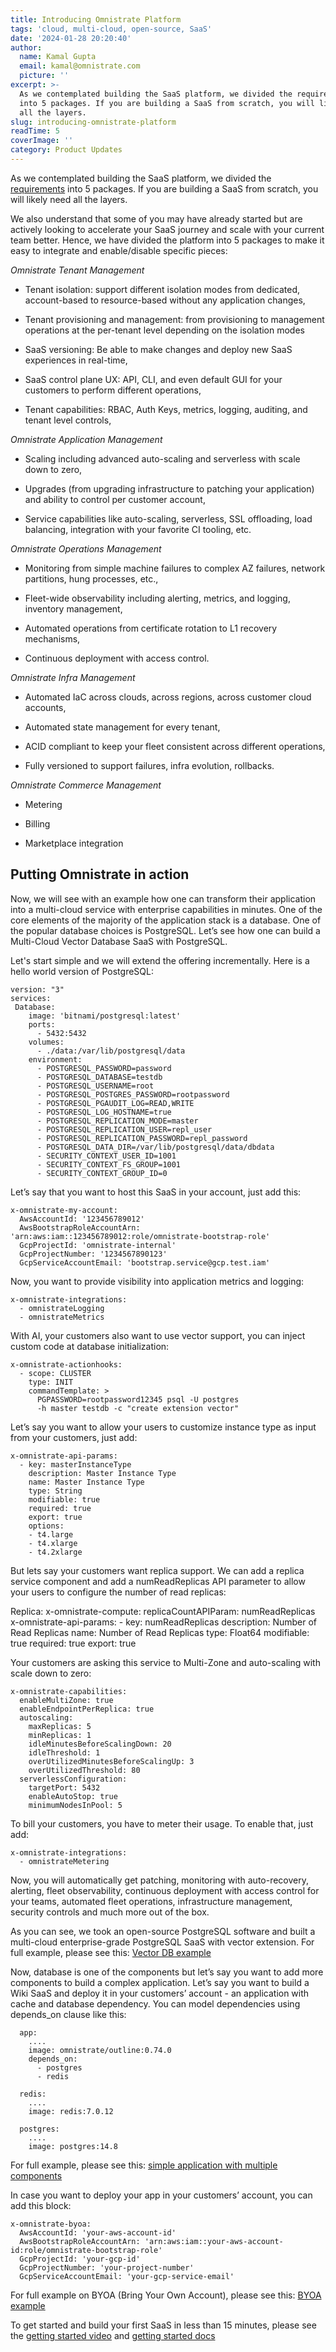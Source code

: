```yaml
---
title: Introducing Omnistrate Platform
tags: 'cloud, multi-cloud, open-source, SaaS'
date: '2024-01-28 20:20:40'
author:
  name: Kamal Gupta
  email: kamal@omnistrate.com
  picture: ''
excerpt: >-
  As we contemplated building the SaaS platform, we divided the requirements
  into 5 packages. If you are building a SaaS from scratch, you will likely need
  all the layers.
slug: introducing-omnistrate-platform
readTime: 5
coverImage: ''
category: Product Updates
---
```


As we contemplated building the SaaS platform, we divided the [requirements][1] into 5 packages. If you are building a SaaS from scratch, you will likely need all the layers. 

We also understand that some of you may have already started but are actively looking to accelerate your SaaS journey and scale with your current team better. Hence, we have divided the platform into 5 packages to make it easy to integrate and enable/disable specific pieces:

*Omnistrate Tenant Management*

- Tenant isolation: support different isolation modes from dedicated, account-based to resource-based without any application changes,

- Tenant provisioning and management: from provisioning to management operations at the per-tenant level depending on the isolation modes

- SaaS versioning: Be able to make changes and deploy new SaaS experiences in real-time,

- SaaS control plane UX: API, CLI, and even default GUI for your customers to perform different operations,

- Tenant capabilities: RBAC, Auth Keys, metrics, logging, auditing, and tenant level controls,

*Omnistrate Application Management*

- Scaling including advanced auto-scaling and serverless with scale down to zero,

- Upgrades (from upgrading infrastructure to patching your application) and ability to control per customer account,

- Service capabilities like auto-scaling, serverless, SSL offloading, load balancing, integration with your favorite CI tooling, etc.

*Omnistrate Operations Management*

- Monitoring from simple machine failures to complex AZ failures, network partitions, hung processes, etc.,

- Fleet-wide observability including alerting, metrics, and logging, inventory management,

- Automated operations from certificate rotation to L1 recovery mechanisms,

- Continuous deployment with access control.

*Omnistrate Infra Management*

- Automated IaC across clouds, across regions, across customer cloud accounts,

- Automated state management for every tenant,

- ACID compliant to keep your fleet consistent across different operations,

- Fully versioned to support failures, infra evolution, rollbacks.

*Omnistrate Commerce Management*

- Metering

- Billing

- Marketplace integration

Putting Omnistrate in action
----------------------------

Now, we will see with an example how one can transform their application into a multi-cloud service with enterprise capabilities in minutes. One of the core elements of the majority of the application stack is a database. One of the popular database choices is PostgreSQL. Let’s see how one can build a Multi-Cloud Vector Database SaaS with PostgreSQL.

Let's start simple and we will extend the offering incrementally. Here is a hello world version of PostgreSQL:

    version: "3"
    services:
     Database:
        image: 'bitnami/postgresql:latest'
        ports:
          - 5432:5432
        volumes:
          - ./data:/var/lib/postgresql/data
        environment:
          - POSTGRESQL_PASSWORD=password
          - POSTGRESQL_DATABASE=testdb
          - POSTGRESQL_USERNAME=root
          - POSTGRESQL_POSTGRES_PASSWORD=rootpassword
          - POSTGRESQL_PGAUDIT_LOG=READ,WRITE
          - POSTGRESQL_LOG_HOSTNAME=true
          - POSTGRESQL_REPLICATION_MODE=master
          - POSTGRESQL_REPLICATION_USER=repl_user
          - POSTGRESQL_REPLICATION_PASSWORD=repl_password
          - POSTGRESQL_DATA_DIR=/var/lib/postgresql/data/dbdata
          - SECURITY_CONTEXT_USER_ID=1001
          - SECURITY_CONTEXT_FS_GROUP=1001
          - SECURITY_CONTEXT_GROUP_ID=0

Let’s say that you want to host this SaaS in your account, just add this:

    x-omnistrate-my-account:
      AwsAccountId: '123456789012'  
      AwsBootstrapRoleAccountArn: 'arn:aws:iam::123456789012:role/omnistrate-bootstrap-role'
      GcpProjectId: 'omnistrate-internal'
      GcpProjectNumber: '1234567890123' 
      GcpServiceAccountEmail: 'bootstrap.service@gcp.test.iam'

Now, you want to provide visibility into application metrics and logging:

    x-omnistrate-integrations:
      - omnistrateLogging
      - omnistrateMetrics

With AI, your customers also want to use vector support, you can inject custom code at database initialization:

    x-omnistrate-actionhooks:
      - scope: CLUSTER
        type: INIT
        commandTemplate: >
          PGPASSWORD=rootpassword12345 psql -U postgres
          -h master testdb -c "create extension vector"

Let’s say you want to allow your users to customize instance type as input from your customers, just add:

    x-omnistrate-api-params:
      - key: masterInstanceType
        description: Master Instance Type
        name: Master Instance Type
        type: String
        modifiable: true
        required: true
        export: true
        options:
        - t4.large
        - t4.xlarge
        - t4.2xlarge

But lets say your customers want replica support. We can add a replica service component and add a numReadReplicas API parameter to allow your users to configure the number of read replicas:

  Replica:
    x-omnistrate-compute:
      replicaCountAPIParam: numReadReplicas
    x-omnistrate-api-params:
      - key: numReadReplicas
        description: Number of Read Replicas
        name: Number of Read Replicas
        type: Float64
        modifiable: true
        required: true
        export: true

Your customers are asking this service to Multi-Zone and auto-scaling with scale down to zero:

    x-omnistrate-capabilities:
      enableMultiZone: true
      enableEndpointPerReplica: true
      autoscaling:
        maxReplicas: 5
        minReplicas: 1
        idleMinutesBeforeScalingDown: 20
        idleThreshold: 1
        overUtilizedMinutesBeforeScalingUp: 3
        overUtilizedThreshold: 80
      serverlessConfiguration:
        targetPort: 5432
        enableAutoStop: true
        minimumNodesInPool: 5

To bill your customers, you have to meter their usage. To enable that, just add:

    x-omnistrate-integrations:
      - omnistrateMetering

Now, you will automatically get patching, monitoring with auto-recovery, alerting, fleet observability, continuous deployment with access control for your teams, automated fleet operations, infrastructure management, security controls and much more out of the box.

As you can see, we took an open-source PostgreSQL software and built a multi-cloud enterprise-grade PostgreSQL SaaS with vector extension. For full example, please see this: [Vector DB example][2]

Now, database is one of the components but let’s say you want to add more components to build a complex application. Let’s say you want to build a Wiki SaaS and deploy it in your customers’ account - an application with cache and database dependency. You can model dependencies using depends_on clause like this:

      app:
        ....
        image: omnistrate/outline:0.74.0
        depends_on:
          - postgres
          - redis
    
      redis:
        ....
        image: redis:7.0.12
    
      postgres:
        ....
        image: postgres:14.8

For full example, please see this: [simple application with multiple components][3]

In case you want to deploy your app in your customers’ account, you can add this block:

    x-omnistrate-byoa:
      AwsAccountId: 'your-aws-account-id'
      AwsBootstrapRoleAccountArn: 'arn:aws:iam::your-aws-account-id:role/omnistrate-bootstrap-role'
      GcpProjectId: 'your-gcp-id'
      GcpProjectNumber: 'your-project-number'
      GcpServiceAccountEmail: 'your-gcp-service-email'

For full example on BYOA (Bring Your Own Account), please see this: [BYOA example][4]

To get started and build your first SaaS in less than 15 minutes, please see the [getting started video][5] and [getting started docs][6]


  [1]: https://blog.omnistrate.com/posts/52
  [2]: https://docs.omnistrate.com/examples/DBaaS-usecase/
  [3]: https://docs.omnistrate.com/examples/wiki/
  [4]: https://docs.omnistrate.com/examples/prometheus-byoa/
  [5]: https://www.youtube.com/watch?v=oR5rDa_jiqE
  [6]: https://docs.omnistrate.com/getting-started/
